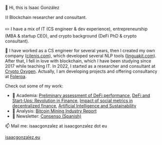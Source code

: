 👋 Hi, this is Isaac González

⛓️ Blockchain researcher and consultant.

✏️ I have a mix of IT (CS engineer & dev experience), entrepreneurship (MBA & startup CEO), and crypto background (DeFi PhD & crypto consultant). 

🌱 I have worked as a CS engineer for several years, then I created my own company ([cilenis.com](https://cilenis.com)), which developed several NLP tools ([linguakit.com](https://linguakit.com)). After that, I fell in love with blockchain, which I have been studying since 2017 while teaching IT. In 2022, I started as a researcher and consultant at [Crypto Oxygen](https://crypto-oxygen.com). Actually, I am developing projects and offering consultancy at [Folerpa](https://folerpa.com).

Check out some of my work:
- 📗 Academia: [Preliminary assessment of DeFi performance](https://www.sciencedirect.com/science/article/pii/S0040162522002669), [
DeFi and Start-Ups: Revolution in Finance](https://link.springer.com/chapter/10.1007/978-3-030-94058-4_10), [Impact of social metrics in decentralized finance](https://www.sciencedirect.com/science/article/pii/S0148296323000310), [Artificial Intelligence and Sustainability](https://link.springer.com/chapter/10.1007/978-3-031-58704-7_4)
- 📘 Analysis: [Bitcoin Mining Industry Report](https://crypto-oxygen.com/wp-content/uploads/2022/12/2022_Crypto-Oxygen_Bitcoin-Mining-Industry-Report.pdf)
- 📕 Newsletter: [Consenso (Spanish) ](https://consenso.substack.com/)

📫 Mail me: isaacgonzalez at isaacgonzalez dot eu

[isaacgonzalez.eu](https://isaacgonzalez.eu)
